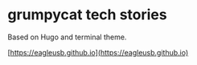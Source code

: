 # grumpycat tech stories

Based on Hugo and terminal theme.

[https://eagleusb.github.io](https://eagleusb.github.io)
